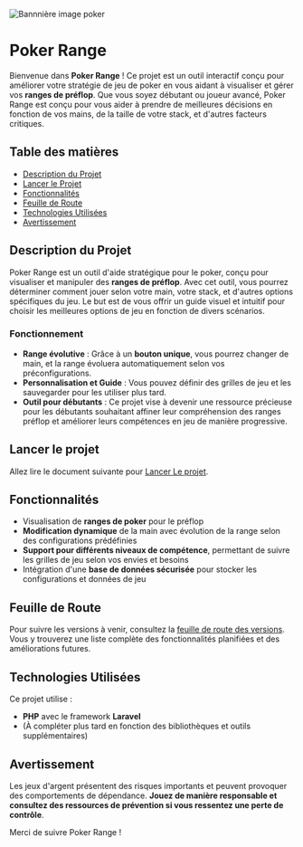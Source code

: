![Bannnière image poker](https://as2.ftcdn.net/v2/jpg/03/70/31/47/1000_F_370314729_CeFMHCbafWGUL2dlWPe2rLDNXgndV6WX.jpg)

# Poker Range

Bienvenue dans **Poker Range** ! Ce projet est un outil interactif conçu pour améliorer votre stratégie de jeu de poker en vous aidant à visualiser et gérer vos **ranges de préflop**. Que vous soyez débutant ou joueur avancé, Poker Range est conçu pour vous aider à prendre de meilleures décisions en fonction de vos mains, de la taille de votre stack, et d'autres facteurs critiques.

## Table des matières
- [Description du Projet](#description-du-projet)
- [Lancer le Projet](#lancer-le-projet)
- [Fonctionnalités](#fonctionnalités)
- [Feuille de Route](#feuille-de-route)
- [Technologies Utilisées](#technologies-utilisées)
- [Avertissement](#avertissement)

## Description du Projet

Poker Range est un outil d'aide stratégique pour le poker, conçu pour visualiser et manipuler des **ranges de préflop**. Avec cet outil, vous pourrez déterminer comment jouer selon votre main, votre stack, et d'autres options spécifiques du jeu. Le but est de vous offrir un guide visuel et intuitif pour choisir les meilleures options de jeu en fonction de divers scénarios.

### Fonctionnement

- **Range évolutive** : Grâce à un **bouton unique**, vous pourrez changer de main, et la range évoluera automatiquement selon vos préconfigurations. 
- **Personnalisation et Guide** : Vous pouvez définir des grilles de jeu et les sauvegarder pour les utiliser plus tard.
- **Outil pour débutants** : Ce projet vise à devenir une ressource précieuse pour les débutants souhaitant affiner leur compréhension des ranges préflop et améliorer leurs compétences en jeu de manière progressive.

## Lancer le projet

Allez lire le document suivante pour [Lancer Le projet](launchProject.md).

## Fonctionnalités

- Visualisation de **ranges de poker** pour le préflop
- **Modification dynamique** de la main avec évolution de la range selon des configurations prédéfinies
- **Support pour différents niveaux de compétence**, permettant de suivre les grilles de jeu selon vos envies et besoins
- Intégration d'une **base de données sécurisée** pour stocker les configurations et données de jeu

## Feuille de Route

Pour suivre les versions à venir, consultez la [feuille de route des versions](versions.md). Vous y trouverez une liste complète des fonctionnalités planifiées et des améliorations futures.

## Technologies Utilisées

Ce projet utilise :
- **PHP** avec le framework **Laravel**
- (À compléter plus tard en fonction des bibliothèques et outils supplémentaires)

## Avertissement

Les jeux d'argent présentent des risques importants et peuvent provoquer des comportements de dépendance. **Jouez de manière responsable et consultez des ressources de prévention si vous ressentez une perte de contrôle**.

Merci de suivre Poker Range !
